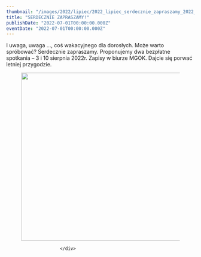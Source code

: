 ```yaml
---
thumbnail: "/images/2022/lipiec/2022_lipiec_serdecznie_zapraszamy_2022_07_serdecznie_zapraszamy_pl3.jpg"
title: "SERDECZNIE ZAPRASZAMY!"
publishDate: "2022-07-01T00:00:00.000Z"
eventDate: "2022-07-01T00:00:00.000Z"
---
```


<div class="entry-content">
							
							
<p>I uwaga, uwaga …, coś wakacyjnego dla dorosłych. Może warto spróbować? Serdecznie zapraszamy. Proponujemy dwa bezpłatne spotkania – 3 i 10 sierpnia 2022r. Zapisy w biurze MGOK. Dajcie się porwać letniej przygodzie.</p>



<figure class="wp-block-image size-full"><a href="http://mgok-zawichost.pl/wp-content/uploads/2022/07/pl3.jpg"><img fetchpriority="high" decoding="async" width="800" height="450" src="/images/2022/lipiec/2022_lipiec_serdecznie_zapraszamy_2022_07_serdecznie_zapraszamy_pl3.jpg" alt="" class="wp-image-8857" srcset="/images/2022/lipiec/2022_lipiec_serdecznie_zapraszamy_2022_07_serdecznie_zapraszamy_pl3.jpg 800w, /images/2022/lipiec/pl3-300x169.jpg 300w, /images/2022/lipiec/pl3-768x432.jpg 768w" sizes="(max-width: 800px) 100vw, 800px"></a></figure>
						
						</div>

